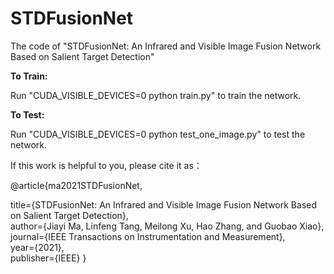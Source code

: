 # STDFusionNet
The code of "STDFusionNet: An Infrared and Visible Image Fusion Network Based on Salient Target Detection"

**To Train:**

Run "CUDA_VISIBLE_DEVICES=0 python train.py" to train the network.

**To Test:**

Run "CUDA_VISIBLE_DEVICES=0 python test_one_image.py" to test the network.

If this work is helpful to you, please cite it as：

@article{ma2021STDFusionNet,
  
  title={STDFusionNet: An Infrared and Visible Image Fusion Network Based on Salient Target Detection},\
  author={Jiayi Ma, Linfeng Tang, Meilong Xu, Hao Zhang, and Guobao Xiao},\
  journal={IEEE Transactions on Instrumentation and Measurement},\
  year={2021},\
  publisher={IEEE}
}
